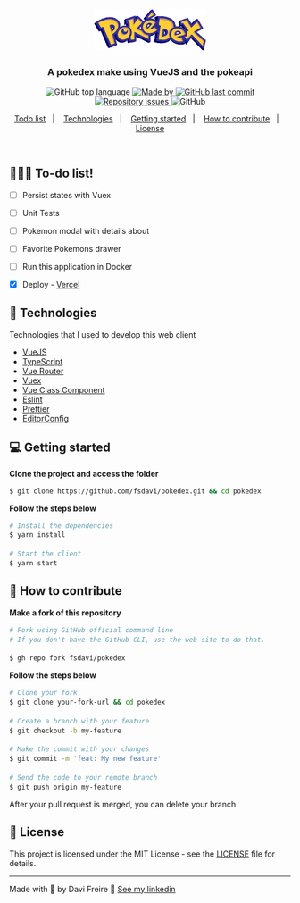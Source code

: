 <h1 align="center">
  <img alt="Logo" src="https://github.com/fsdavi/pokedex/blob/main/.github/pokedex-logo.png" width="200px">
</h1>

<h3 align="center">
  A pokedex make using VueJS and the pokeapi
</h3>

<p align="center">
  <img alt="GitHub top language" src="https://img.shields.io/github/languages/top/fsdavi/pokedex?color=yellow">

  <a href="https://www.linkedin.com/in/davisfreire/" target="_blank" rel="noopener noreferrer">
    <img alt="Made by" src="https://img.shields.io/badge/made%20by-Davi%20Freire-%23FF9000">
  </a>

  <a href="https://github.com/fsdavi/pokedex/commits/master">
    <img alt="GitHub last commit" src="https://img.shields.io/github/last-commit/fsdavi/pokedex?color=yellow">
  </a>

  <a href="https://github.com/fsdavi/pokedex/issues">
    <img alt="Repository issues" src="https://img.shields.io/github/issues/fsdavi/pokedex?color=yellow">
  </a>

  <img alt="GitHub" src="https://img.shields.io/github/license/fsdavi/pokedex?color=yellow">
</p>

<p align="center">
  <a href="#%EF%B8%8F-to-do-list">Todo list</a>&nbsp;&nbsp;&nbsp;|&nbsp;&nbsp;&nbsp;
  <a href="#-technologies">Technologies</a>&nbsp;&nbsp;&nbsp;|&nbsp;&nbsp;&nbsp;
  <a href="#-getting-started">Getting started</a>&nbsp;&nbsp;&nbsp;|&nbsp;&nbsp;&nbsp;
  <a href="#-how-to-contribute">How to contribute</a>&nbsp;&nbsp;&nbsp;|&nbsp;&nbsp;&nbsp;
  <a href="#-license">License</a>
</p>

</br>

## 💇🏻‍♂️ To-do list!
- [ ] Persist states with Vuex
- [ ] Unit Tests
- [ ] Pokemon modal with details about
- [ ] Favorite Pokemons drawer
- [ ] Run this application in Docker
- [X] Deploy - [Vercel](https://pokedex-gilt-six.vercel.app/)


## 🚀 Technologies

Technologies that I used to develop this web client

- [VueJS](https://vuejs.org/)
- [TypeScript](https://www.typescriptlang.org/)
- [Vue Router](https://router.vuejs.org/)
- [Vuex](https://vuex.vuejs.org/)
- [Vue Class Component](https://class-component.vuejs.org/)
- [Eslint](https://eslint.org/)
- [Prettier](https://prettier.io/)
- [EditorConfig](https://editorconfig.org/)

## 💻 Getting started

**Clone the project and access the folder**

```bash
$ git clone https://github.com/fsdavi/pokedex.git && cd pokedex
```

**Follow the steps below**

```bash
# Install the dependencies
$ yarn install

# Start the client
$ yarn start
```

## 🤔 How to contribute

**Make a fork of this repository**

```bash
# Fork using GitHub official command line
# If you don't have the GitHub CLI, use the web site to do that.

$ gh repo fork fsdavi/pokedex
```

**Follow the steps below**

```bash
# Clone your fork
$ git clone your-fork-url && cd pokedex

# Create a branch with your feature
$ git checkout -b my-feature

# Make the commit with your changes
$ git commit -m 'feat: My new feature'

# Send the code to your remote branch
$ git push origin my-feature
```

After your pull request is merged, you can delete your branch

## 📝 License

This project is licensed under the MIT License - see the [LICENSE](LICENSE) file for details.

---

Made with 💜 by Davi Freire 👋 [See my linkedin](https://www.linkedin.com/in/davisfreire/)
